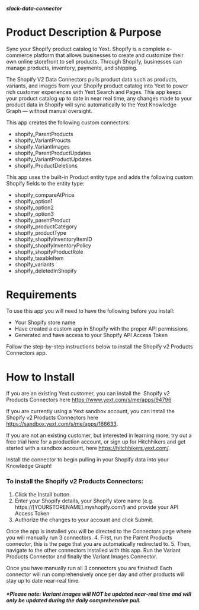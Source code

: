 ##### slack-data-connector

# Product Description & Purpose

Sync your Shopify product catalog to Yext. Shopify is a complete e-commerce platform that allows businesses to create and customize their own online storefront to sell products. Through Shopify, businesses can manage products, inventory, payments, and shipping.

The Shopify V2 Data Connectors pulls product data such as products, variants, and images from your Shopify product catalog into Yext to power rich customer experiences with Yext Search and Pages. This app keeps your product catalog up to date in near real time, any changes made to your product data in Shopify will sync automatically to the Yext Knowledge Graph — without manual oversight.


This app creates the following custom connectors:	

- shopify\_ParentProducts
- shopify\_VariantProucts
- shopify\_VariantImages
- shopify\_ParentProductUpdates
- shopify\_VariantProductUpdates
- shopify\_ProductDeletions

This app uses the built-in Product entity type and adds the following custom Shopify fields to the entity type:	

- shopify\_compareAtPrice
- shopify\_option1
- shopify\_option2
- shopify\_option3
- shopify\_parentProduct
- shopify\_productCategory
- shopify\_productType
- shopify\_shopifyInventoryItemID
- shopify\_shopifyInventoryPolicy
- shopify\_shopifyProductRole
- shopify\_taxableItem
- shopify\_variants
- shopify\_deletedInShopify


# Requirements

To use this app you will need to have the following before you install:

- Your Shopify store name
- Have created a custom app in Shopify with the proper API permissions
- Generated and have access to your Shopify API Access Token

Follow the step-by-step instructions below to install the Shopify v2 Products Connectors app.

# How to Install

If you are an existing Yext customer, you can install the  Shopify v2 Products Connectors here <https://www.yext.com/s/me/apps/94796>

If you are currently using a Yext sandbox account, you can install the Shopify v2 Products Connectors here <https://sandbox.yext.com/s/me/apps/166633>.

If you are not an existing customer, but interested in learning more, try out a free trial here for a production account, or sign up for Hitchhikers and get started with a sandbox account, here <https://hitchhikers.yext.com/>. 

Install the connector to begin pulling in your Shopify data into your Knowledge Graph! 


### To install the Shopify v2 Products Connectors:

1. Click the Install button.
2. Enter your Shopify details, your Shopify store name (e.g. https://[YOURSTORENAME].myshopify.com/) and provide your API Access Token
3. Authorize the changes to your account and click Submit.

Once the app is installed you will be directed to the Connectors page where you will manually run 3 connectors.
4. First, run the Parent Products connector, this is the page that you are automatically redirected to.
5. Then, navigate to the other connectors installed with this app. Run the Variant Products Connector and finally the Variant Images Connector.

Once you have manually run all 3 connectors you are finished! Each connector will run comprehensively once per day and other products will stay up to date near-real time. 
##### \*Please note: Variant images will NOT be updated near-real time and will only be updated during the daily comprehensive pull.






